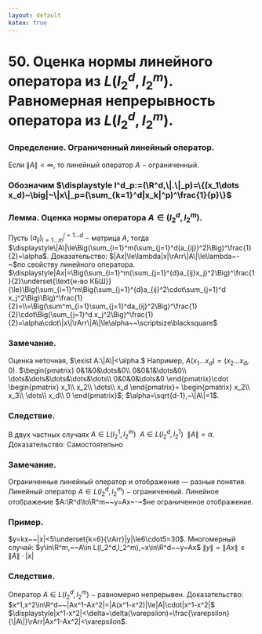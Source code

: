 ```yaml
---
layout: default
katex: true
---
```


# 50. Оценка нормы линейного оператора из $L(l_2^d,l_2^m)$. Равномерная непрерывность оператора из $L(l_2^d,l_2^m)$.

### Определение. Ограниченный линейный оператор.
Если $\|A\|<\infty,$ то линейный оператор $A~-~$ограниченный.

### Обозначим $\displaystyle l^d_p:=(\R^d,\|.\|_p)=\{(x_1\dots x_d)~\big|~\|x\|_p=(\sum_{k=1}^d|x_k|^p)^\frac{1}{p}\}$

### Лемма. Оценка нормы оператора $A\in(l_2^d,l_2^m)$.
Пусть $(a_{ij})_{i=1\dots m}^{j=1\dots d}~-~$матрица $A$, тогда $\displaystyle\|A\|\le\Big(\sum_{i=1}^m(\sum_{j=1}^d(a_{ij})^2)\Big)^\frac{1}{2}=\alpha$.
Доказательство:
$|Ax|\le\lambda|x|\rArr\|A\|\le\lambda~-~$по свойству линейного оператора.
$\displaystyle|Ax|=\Big(\sum_{i=1}^m(\sum_{j=1}^{d}a_{ij}x_j)^2\Big)^\frac{1}{2}\underset{\text{н-во КБШ}}{\le}\Big(\sum_{i=1}^m\Big(\sum_{j=1}^{d}a_{ij}^2\cdot\sum_{j=1}^d x_j^2\Big)\Big)^\frac{1}{2}=\\=\Big(\sum^m_{i=1}\sum_{j=1}^da_{ij}^2\Big)^\frac{1}{2}\cdot\Big(\sum_{j=1}^d x_j^2\Big)^\frac{1}{2}=\alpha\cdot\|x\|\rArr\|A\|\le\alpha~~\scriptsize\blacksquare$

### Замечание.
Оценка неточная, $\exist A:\|A\|<\alpha.$ 
Например, $A(x_1\dots x_d)=(x_2\dots x_d,0)$.
$\begin{pmatrix}
0&1&0&\dots&0\\
0&0&1&\dots&0\\
\dots&\dots&\dots&\dots&\dots\\
0&0&0&\dots&0
\end{pmatrix}\cdot
\begin{pmatrix}
x_1\\
x_2\\
\dots\\
x_d
\end{pmatrix}=
\begin{pmatrix}
x_2\\
x_3\\
\dots\\
x_d\\
0
\end{pmatrix}$;
$\alpha=\sqrt{d-1},~\|A\|=1$.

### Следствие. 
В двух частных случаях $A\in L(l_2^1,l_2^m)~~A\in L(l_2^d,l_2^1)~~\|A\|=\alpha$.
Доказательство:
Самостоятельно

### Замечание.
Ограниченные линейный оператор и отображение — разные понятия.
Линейный оператор $A\in L(l_2^d,l_2^m)~-~$ограниченный.
Линейное отображение $A:\R^d\to\R^m~~y=Ax~-~$не ограниченное отображение.

### Пример.
$y=kx~~|x|<5\underset{k=6}{\rArr}|y|\le6\cdot5=30$.
Многомерный случай: $y\in\R^m,~~A\in L(l_2^d,l_2^m),~x\in\R^d~~y=Ax$
$\|y\|=\|Ax\|\le\|A\|\cdot|x|$

### Следствие.
Оператор $A\in L(l_2^d,l_2^m)~-~$равномерно непрерывен.
Доказательство:
$x^1,x^2\in\R^d~~|Ax^1-Ax^2|=|A(x^1-x^2)|\le|A|\cdot|x^1-x^2|$
$\displaystyle|x^1-x^2|<\delta=\delta(\varepsilon)=\frac{\varepsilon}{\|A\|}\rArr|Ax^1-Ax^2|<\varepsilon$.
